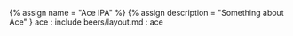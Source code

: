 {% assign name = "Ace IPA" %}
{% assign description = "Something about Ace" }
ace :
include beers/layout.md 
: ace<br>
